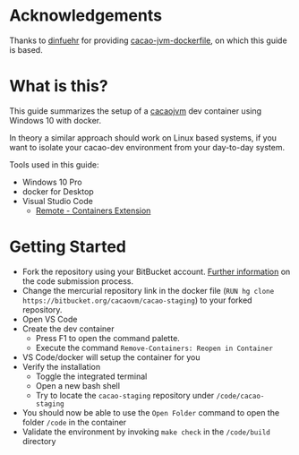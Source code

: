 # Acknowledgements

Thanks to [dinfuehr](https://gist.github.com/dinfuehr) for providing [cacao-jvm-dockerfile](https://gist.github.com/dinfuehr/ab83ad825cd24be0e816588d0465a7fb), on which this guide is based.

# What is this?

This guide summarizes the setup of a [cacaojvm](http://www.cacaojvm.org/) dev container using Windows 10 with docker.

In theory a similar approach should work on Linux based systems, if you want to isolate your cacao-dev environment from your day-to-day system.

Tools used in this guide:
* Windows 10 Pro
* docker for Desktop
* Visual Studio Code
    * [Remote - Containers Extension](https://marketplace.visualstudio.com/items?itemName=ms-vscode-remote.remote-containers)

# Getting Started

* Fork the repository using your BitBucket account. [Further information](http://c1.complang.tuwien.ac.at/cacaowiki/Draft/CodeSubmissionProcess?action=show&redirect=Contributing) on the code submission process.
* Change the mercurial repository link in the docker file (`RUN hg clone https://bitbucket.org/cacaovm/cacao-staging`) to your forked repository.
* Open VS Code
* Create the dev container
    * Press F1 to open the command palette.
    * Execute the command `Remove-Containers: Reopen in Container`
* VS Code/docker will setup the container for you
* Verify the installation
    * Toggle the integrated terminal
    * Open a new bash shell
    * Try to locate the `cacao-staging` repository under `/code/cacao-staging`
* You should now be able to use the `Open Folder` command to open the folder `/code` in the container
* Validate the environment by invoking `make check` in the `/code/build` directory